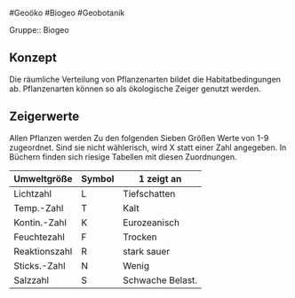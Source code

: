 #Geoöko #Biogeo #Geobotanik 

Gruppe:: Biogeo

## Konzept

Die räumliche Verteilung von Pflanzenarten bildet die Habitatbedingungen ab. Pflanzenarten können so als ökologische Zeiger genutzt werden.

## Zeigerwerte

Allen Pflanzen werden Zu den folgenden Sieben Größen Werte von 1-9 zugeordnet. Sind sie nicht wählerisch, wird X statt einer Zahl angegeben. In Büchern finden sich riesige Tabellen mit diesen Zuordnungen. 

| Umweltgröße   | Symbol | 1 zeigt an       |
| ------------- | ------ | ---------------- |
| Lichtzahl     | L      | Tiefschatten      |
| Temp.-Zahl    | T      | Kalt             |
| Kontin.-Zahl  | K      | Eurozeanisch     |
| Feuchtezahl   | F      | Trocken          |
| Reaktionszahl | R      | stark sauer      |
| Sticks.-Zahl  | N      | Wenig            |
| Salzzahl      | S      | Schwache Belast. |

